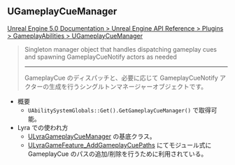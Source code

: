 ## UGameplayCueManager

[Unreal Engine 5.0 Documentation > Unreal Engine API Reference > Plugins > GameplayAbilities > UGameplayCueManager](https://docs.unrealengine.com/5.0/en-US/API/Plugins/GameplayAbilities/UGameplayCueManager/)

> Singleton manager object that handles dispatching gameplay cues and spawning GameplayCueNotify actors as needed
> 
> ----
> GameplayCue のディスパッチと、必要に応じて GameplayCueNotify アクターの生成を行うシングルトンマネージャーオブジェクトです。

* 概要
	* `UAbilitySystemGlobals::Get().GetGameplayCueManager()` で取得可能。
* Lyra での使われ方
	* [ULyraGameplayCueManager] の基底クラス。
	* [ULyraGameFeature_AddGameplayCuePaths] にてモジュール式に GameplayCue のパスの追加/削除を行うために利用されている。


<!--- ページ内のリンク --->

<!--- 自前の画像へのリンク --->

<!--- generated --->
[ULyraGameFeature_AddGameplayCuePaths]: ../../Lyra/GameFeature/ULyraGameFeature_AddGameplayCuePaths.md#ulyragamefeature_addgameplaycuepaths
[ULyraGameplayCueManager]: ../../Lyra/GameplayCue/ULyraGameplayCueManager.md#ulyragameplaycuemanager
